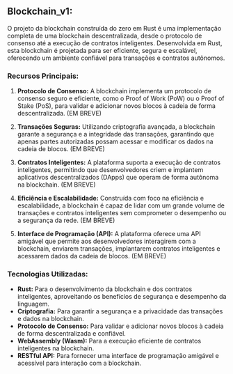 ## Blockchain_v1:

O projeto da blockchain construída do zero em Rust é uma implementação completa de uma blockchain descentralizada, desde o protocolo de consenso até a execução de contratos inteligentes. Desenvolvida em Rust, esta blockchain é projetada para ser eficiente, segura e escalável, oferecendo um ambiente confiável para transações e contratos autônomos.

### Recursos Principais:

1. **Protocolo de Consenso:** A blockchain implementa um protocolo de consenso seguro e eficiente, como o Proof of Work (PoW) ou o Proof of Stake (PoS), para validar e adicionar novos blocos à cadeia de forma descentralizada. (EM BREVE)

2. **Transações Seguras:** Utilizando criptografia avançada, a blockchain garante a segurança e a integridade das transações, garantindo que apenas partes autorizadas possam acessar e modificar os dados na cadeia de blocos. (EM BREVE)

3. **Contratos Inteligentes:** A plataforma suporta a execução de contratos inteligentes, permitindo que desenvolvedores criem e implantem aplicativos descentralizados (DApps) que operam de forma autônoma na blockchain. (EM BREVE)

4. **Eficiência e Escalabilidade:** Construída com foco na eficiência e escalabilidade, a blockchain é capaz de lidar com um grande volume de transações e contratos inteligentes sem comprometer o desempenho ou a segurança da rede. (EM BREVE)
 
5. **Interface de Programação (API):** A plataforma oferece uma API amigável que permite aos desenvolvedores interagirem com a blockchain, enviarem transações, implantarem contratos inteligentes e acessarem dados da cadeia de blocos. (EM BREVE)

### Tecnologias Utilizadas:

- **Rust:** Para o desenvolvimento da blockchain e dos contratos inteligentes, aproveitando os benefícios de segurança e desempenho da linguagem.
- **Criptografia:** Para garantir a segurança e a privacidade das transações e dados na blockchain.
- **Protocolo de Consenso:** Para validar e adicionar novos blocos à cadeia de forma descentralizada e confiável.
- **WebAssembly (Wasm):** Para a execução eficiente de contratos inteligentes na blockchain.
- **RESTful API:** Para fornecer uma interface de programação amigável e acessível para interação com a blockchain.

